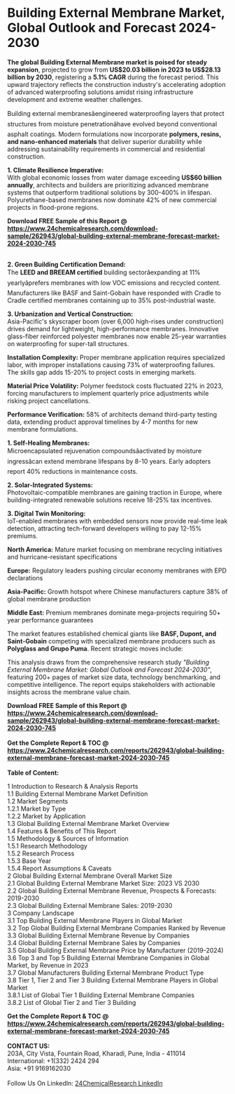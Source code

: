 <h1>Building External Membrane Market, Global Outlook and Forecast 2024-2030</h1><p><strong>The global Building External Membrane market is poised for steady expansion</strong>, projected to grow from <strong>US$20.03 billion in 2023 to US$28.13 billion by 2030</strong>, registering a <strong>5.1% CAGR</strong> during the forecast period. This upward trajectory reflects the construction industry's accelerating adoption of advanced waterproofing solutions amidst rising infrastructure development and extreme weather challenges.</p><p>Building external membranesâengineered waterproofing layers that protect structures from moisture penetrationâhave evolved beyond conventional asphalt coatings. Modern formulations now incorporate <strong>polymers, resins, and nano-enhanced materials</strong> that deliver superior durability while addressing sustainability requirements in commercial and residential construction.</p><p><strong>1. Climate Resilience Imperative:</strong><br>
With global economic losses from water damage exceeding <strong>US$60 billion annually</strong>, architects and builders are prioritizing advanced membrane systems that outperform traditional solutions by 300-400% in lifespan. Polyurethane-based membranes now dominate 42% of new commercial projects in flood-prone regions.</p><div><b>Download FREE Sample of this Report @ 
            <a href="https://www.24chemicalresearch.com/download-sample/262943/global-building-external-membrane-forecast-market-2024-2030-745">
            https://www.24chemicalresearch.com/download-sample/262943/global-building-external-membrane-forecast-market-2024-2030-745</a></b></div><br><p><strong>2. Green Building Certification Demand:</strong><br>  
The <strong>LEED and BREEAM certified</strong> building sectorâexpanding at 11% yearlyâprefers membranes with low VOC emissions and recycled content. Manufacturers like BASF and Saint-Gobain have responded with Cradle to Cradle certified membranes containing up to 35% post-industrial waste.</p><p><strong>3. Urbanization and Vertical Construction:</strong><br>
Asia-Pacific's skyscraper boom (over 6,000 high-rises under construction) drives demand for lightweight, high-performance membranes. Innovative glass-fiber reinforced polyester membranes now enable 25-year warranties on waterproofing for super-tall structures.</p><p><strong>Installation Complexity:</strong> Proper membrane application requires specialized labor, with improper installations causing 73% of waterproofing failures. The skills gap adds 15-20% to project costs in emerging markets.</p><p><strong>Material Price Volatility:</strong> Polymer feedstock costs fluctuated 22% in 2023, forcing manufacturers to implement quarterly price adjustments while risking project cancellations.</p><p><strong>Performance Verification:</strong> 58% of architects demand third-party testing data, extending product approval timelines by 4-7 months for new membrane formulations.</p><p><strong>1. Self-Healing Membranes:</strong><br>
Microencapsulated rejuvenation compoundsâactivated by moisture ingressâcan extend membrane lifespans by 8-10 years. Early adopters report 40% reductions in maintenance costs.</p><p><strong>2. Solar-Integrated Systems:</strong><br>  
Photovoltaic-compatible membranes are gaining traction in Europe, where building-integrated renewable solutions receive 18-25% tax incentives.</p><p><strong>3. Digital Twin Monitoring:</strong><br>
IoT-enabled membranes with embedded sensors now provide real-time leak detection, attracting tech-forward developers willing to pay 12-15% premiums.</p><p><strong>North America:</strong> Mature market focusing on membrane recycling initiatives and hurricane-resistant specifications</p><p><strong>Europe:</strong> Regulatory leaders pushing circular economy membranes with EPD declarations</p><p><strong>Asia-Pacific:</strong> Growth hotspot where Chinese manufacturers capture 38% of global membrane production</p><p><strong>Middle East:</strong> Premium membranes dominate mega-projects requiring 50+ year performance guarantees</p><p>The market features established chemical giants like <strong>BASF, Dupont, and Saint-Gobain</strong> competing with specialized membrane producers such as <strong>Polyglass and Grupo Puma</strong>. Recent strategic moves include:</p><p>This analysis draws from the comprehensive research study <em>"Building External Membrane Market: Global Outlook and Forecast 2024-2030"</em>, featuring 200+ pages of market size data, technology benchmarking, and competitive intelligence. The report equips stakeholders with actionable insights across the membrane value chain.</p><div><b>Download FREE Sample of this Report @ 
            <a href="https://www.24chemicalresearch.com/download-sample/262943/global-building-external-membrane-forecast-market-2024-2030-745">
            https://www.24chemicalresearch.com/download-sample/262943/global-building-external-membrane-forecast-market-2024-2030-745</a></b></div><br><div><b>Get the Complete Report & TOC @ 
            <a href="https://www.24chemicalresearch.com/reports/262943/global-building-external-membrane-forecast-market-2024-2030-745">
            https://www.24chemicalresearch.com/reports/262943/global-building-external-membrane-forecast-market-2024-2030-745</a></b></div><br>
            <b>Table of Content:</b><p>1 Introduction to Research & Analysis Reports<br />
    1.1 Building External Membrane Market Definition<br />
    1.2 Market Segments<br />
        1.2.1 Market by Type<br />
        1.2.2 Market by Application<br />
    1.3 Global Building External Membrane Market Overview<br />
    1.4 Features & Benefits of This Report<br />
    1.5 Methodology & Sources of Information<br />
        1.5.1 Research Methodology<br />
        1.5.2 Research Process<br />
        1.5.3 Base Year<br />
        1.5.4 Report Assumptions & Caveats<br />
2 Global Building External Membrane Overall Market Size<br />
    2.1 Global Building External Membrane Market Size: 2023 VS 2030<br />
    2.2 Global Building External Membrane Revenue, Prospects & Forecasts: 2019-2030<br />
    2.3 Global Building External Membrane Sales: 2019-2030<br />
3 Company Landscape<br />
    3.1 Top Building External Membrane Players in Global Market<br />
    3.2 Top Global Building External Membrane Companies Ranked by Revenue<br />
    3.3 Global Building External Membrane Revenue by Companies<br />
    3.4 Global Building External Membrane Sales by Companies<br />
    3.5 Global Building External Membrane Price by Manufacturer (2019-2024)<br />
    3.6 Top 3 and Top 5 Building External Membrane Companies in Global Market, by Revenue in 2023<br />
    3.7 Global Manufacturers Building External Membrane Product Type<br />
    3.8 Tier 1, Tier 2 and Tier 3 Building External Membrane Players in Global Market<br />
        3.8.1 List of Global Tier 1 Building External Membrane Companies<br />
        3.8.2 List of Global Tier 2 and Tier 3 Building </p><div><b>Get the Complete Report & TOC @ 
            <a href="https://www.24chemicalresearch.com/reports/262943/global-building-external-membrane-forecast-market-2024-2030-745">
            https://www.24chemicalresearch.com/reports/262943/global-building-external-membrane-forecast-market-2024-2030-745</a></b></div><br><b>CONTACT US:</b><br>
            203A, City Vista, Fountain Road, Kharadi, Pune, India - 411014<br>
            International: +1(332) 2424 294<br>
            Asia: +91 9169162030 <br><br>
            Follow Us On LinkedIn: <a href="https://www.linkedin.com/company/24chemicalresearch/">24ChemicalResearch LinkedIn</a>